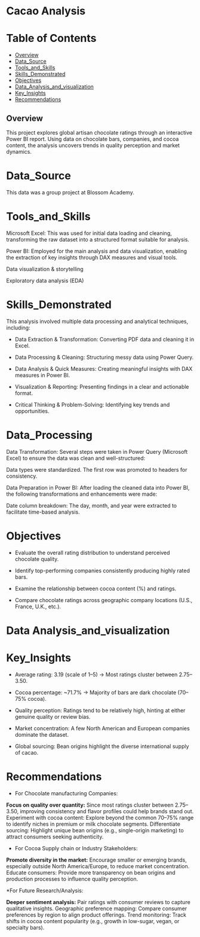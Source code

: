 # Cacao Analysis

# Table of Contents

- [Overview](#Overview)
- [Data_Source](#Data_Source)
- [Tools_and_Skills](#Tools_and_Skills)
- [Skills_Demonstrated](#Skills_Demonstrated)
- [Objectives](#Objectives)
- [Data_Analysis_and_visualization](#Data_Analysis_and_visualization)
- [Key_Insights](#Key_Insights)
- [Recommendations](#Recommendations)

## Overview

This project explores global artisan chocolate ratings through an interactive Power BI report. Using data on chocolate bars, companies, and cocoa content, the analysis uncovers trends in quality perception and market dynamics.

# Data_Source
This data was a group project at Blossom Academy.

# Tools_and_Skills
Microsoft Excel: This was used for initial data loading and cleaning, transforming the raw dataset into a structured format suitable for analysis. 

Power BI: Employed for the main analysis and data visualization, enabling the extraction of key insights through DAX measures and visual tools.

Data visualization & storytelling

Exploratory data analysis (EDA)


# Skills_Demonstrated
This analysis involved multiple data processing and analytical techniques, including:

* Data Extraction & Transformation: Converting PDF data and cleaning it in Excel.

* Data Processing & Cleaning: Structuring messy data using Power Query.

* Data Analysis & Quick Measures: Creating meaningful insights with DAX measures in Power BI.

* Visualization & Reporting: Presenting findings in a clear and actionable format.

* Critical Thinking & Problem-Solving: Identifying key trends and opportunities.

# Data_Processing
Data Transformation:
Several steps were taken in Power Query (Microsoft Excel) to ensure the data was clean and well-structured:

Data types were standardized.
The first row was promoted to headers for consistency.

Data Preparation in Power BI:
After loading the cleaned data into Power BI, the following transformations and enhancements were made:

Date column breakdown: The day, month, and year were extracted to facilitate time-based analysis.







# Objectives

* Evaluate the overall rating distribution to understand perceived chocolate quality.

* Identify top-performing companies consistently producing highly rated bars.

* Examine the relationship between cocoa content (%) and ratings.

* Compare chocolate ratings across geographic company locations (U.S., France, U.K., etc.).





# Data Analysis_and_visualization


# Key_Insights

* Average rating: 3.19 (scale of 1–5) → Most ratings cluster between 2.75–3.50.

* Cocoa percentage: ~71.7% → Majority of bars are dark chocolate (70–75% cocoa).

* Quality perception: Ratings tend to be relatively high, hinting at either genuine quality or review bias.

* Market concentration: A few North American and European companies dominate the dataset.

* Global sourcing: Bean origins highlight the diverse international supply of cacao.

# Recommendations

* For Chocolate manufacturing Companies:

**Focus on quality over quantity:** Since most ratings cluster between 2.75–3.50, improving consistency and flavor profiles could help brands stand out.
Experiment with cocoa content: Explore beyond the common 70–75% range to identify niches in premium or milk chocolate segments.
Differentiate sourcing: Highlight unique bean origins (e.g., single-origin marketing) to attract consumers seeking authenticity.

* For Cocoa Supply chain or Industry Stakeholders:

**Promote diversity in the market:** Encourage smaller or emerging brands, especially outside North America/Europe, to reduce market concentration.
Educate consumers: Provide more transparency on bean origins and production processes to influence quality perception.

*For Future Research/Analysis:

**Deeper sentiment analysis:** Pair ratings with consumer reviews to capture qualitative insights.
Geographic preference mapping: Compare consumer preferences by region to align product offerings.
Trend monitoring: Track shifts in cocoa content popularity (e.g., growth in low-sugar, vegan, or specialty bars).



